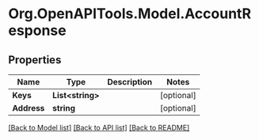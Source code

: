 # Org.OpenAPITools.Model.AccountResponse

## Properties

Name | Type | Description | Notes
------------ | ------------- | ------------- | -------------
**Keys** | **List&lt;string&gt;** |  | [optional] 
**Address** | **string** |  | [optional] 

[[Back to Model list]](../README.md#documentation-for-models) [[Back to API list]](../README.md#documentation-for-api-endpoints) [[Back to README]](../README.md)

